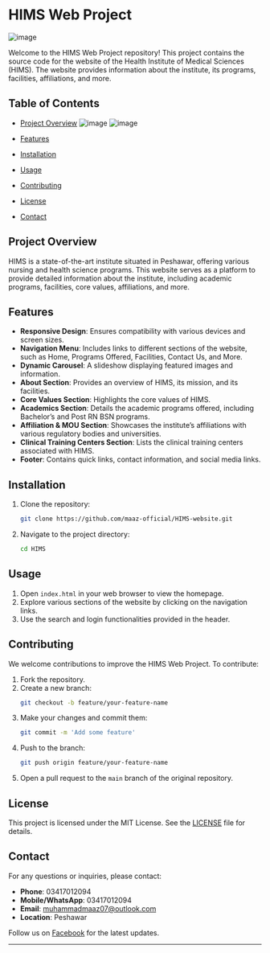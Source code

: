 # HIMS Web Project

![image](https://github.com/maaz-official/HIMS-website/assets/161757387/d19a72f8-4626-471b-bb87-dee87afe1b49)

Welcome to the HIMS Web Project repository! This project contains the source code for the website of the Health Institute of Medical Sciences (HIMS). The website provides information about the institute, its programs, facilities, affiliations, and more.

## Table of Contents

- [Project Overview](#project-overview)
![image](https://github.com/maaz-official/HIMS-website/assets/161757387/379432f1-26d6-48fd-8b03-e8dee5277226)
![image](https://github.com/maaz-official/HIMS-website/assets/161757387/ab20dd0c-6e66-4e8b-bc57-01768efaebed)

- [Features](#features)
- [Installation](#installation)
- [Usage](#usage)
- [Contributing](#contributing)
- [License](#license)
- [Contact](#contact)

## Project Overview

HIMS is a state-of-the-art institute situated in Peshawar, offering various nursing and health science programs. This website serves as a platform to provide detailed information about the institute, including academic programs, facilities, core values, affiliations, and more.

## Features

- **Responsive Design**: Ensures compatibility with various devices and screen sizes.
- **Navigation Menu**: Includes links to different sections of the website, such as Home, Programs Offered, Facilities, Contact Us, and More.
- **Dynamic Carousel**: A slideshow displaying featured images and information.
- **About Section**: Provides an overview of HIMS, its mission, and its facilities.
- **Core Values Section**: Highlights the core values of HIMS.
- **Academics Section**: Details the academic programs offered, including Bachelor’s and Post RN BSN programs.
- **Affiliation & MOU Section**: Showcases the institute’s affiliations with various regulatory bodies and universities.
- **Clinical Training Centers Section**: Lists the clinical training centers associated with HIMS.
- **Footer**: Contains quick links, contact information, and social media links.

## Installation

1. Clone the repository:
   ```bash
   git clone https://github.com/maaz-official/HIMS-website.git
   ```
2. Navigate to the project directory:
   ```bash
   cd HIMS
   ```

## Usage

1. Open `index.html` in your web browser to view the homepage.
2. Explore various sections of the website by clicking on the navigation links.
3. Use the search and login functionalities provided in the header.

## Contributing

We welcome contributions to improve the HIMS Web Project. To contribute:

1. Fork the repository.
2. Create a new branch:
   ```bash
   git checkout -b feature/your-feature-name
   ```
3. Make your changes and commit them:
   ```bash
   git commit -m 'Add some feature'
   ```
4. Push to the branch:
   ```bash
   git push origin feature/your-feature-name
   ```
5. Open a pull request to the `main` branch of the original repository.

## License

This project is licensed under the MIT License. See the [LICENSE](LICENSE) file for details.

## Contact

For any questions or inquiries, please contact:

- **Phone**: 03417012094
- **Mobile/WhatsApp**: 03417012094
- **Email**: muhammadmaaz07@outlook.com
- **Location**: Peshawar

Follow us on [Facebook](#) for the latest updates.

---
